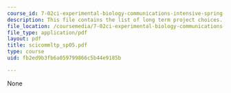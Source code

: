 ```yaml
---
course_id: 7-02ci-experimental-biology-communications-intensive-spring-2005
description: This file contains the list of long term project choices.
file_location: /coursemedia/7-02ci-experimental-biology-communications-intensive-spring-2005/fb2ed9b3fb6a059799866c5b44e9185b_scicommltp_sp05.pdf
file_type: application/pdf
layout: pdf
title: scicommltp_sp05.pdf
type: course
uid: fb2ed9b3fb6a059799866c5b44e9185b

---
```

None